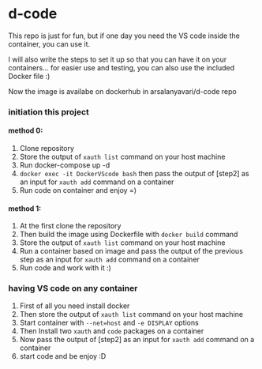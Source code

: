 # d-code
This repo is just for fun, but if one day you need the VS code inside the container, you can use it.

I will also write the steps to set it up so that you can have it on your containers... for easier use and testing, you can also use the included Docker file :)

Now the image is availabe on dockerhub in arsalanyavari/d-code repo


### initiation this project
#### method 0:
1. Clone repository
2. Store the output of `xauth list` command on your host machine
3. Run docker-compose up -d
4. `docker exec -it DockerVScode bash` then pass the output of [step2] as an input for `xauth add` command on a container
5. Run code on container and enjoy =)

#### method 1:
1. At the first clone the repository
2. Then build the image using Dockerfile with `docker build` command
3. Store the output of `xauth list` command on your host machine
4. Run a container based on image and pass the output of the previous step as an input for `xauth add` command on a container
5. Run code and work with it :)


### having VS code on any container
1. First of all you need install docker 
2. Then store the output of `xauth list` command on your host machine
3. Start container with `--net=host` and `-e DISPLAY` options
4. Then Install two `xauth` and `code` packages on a container
5. Now pass the output of [step2] as an input for `xauth add` command on a container
6. start code and be enjoy :D
